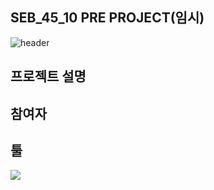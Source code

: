 ## SEB_45_10 PRE PROJECT(임시)
![header](https://capsule-render.vercel.app/api?type=slice&color=auto&text=Stack%20Over%20Flow&fontColor=#FFFFFF)

## 프로젝트 설명

## 참여자

## 툴
<img src="https://img.shields.io/badge/Java-red?style=flat&logo=Java&logoColor=white"/>
